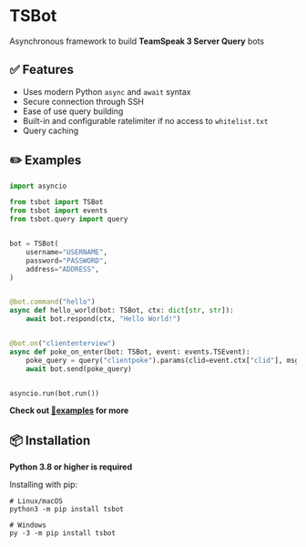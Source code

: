 # TSBot

Asynchronous framework to build **TeamSpeak 3 Server Query** bots

## ✅ Features

- Uses modern Python `async` and `await` syntax
- Secure connection through SSH
- Ease of use query building
- Built-in and configurable ratelimiter if no access to `whitelist.txt`
- Query caching

## ✏️ Examples

```python
import asyncio

from tsbot import TSBot
from tsbot import events
from tsbot.query import query


bot = TSBot(
    username="USERNAME",
    password="PASSWORD",
    address="ADDRESS",
)


@bot.command("hello")
async def hello_world(bot: TSBot, ctx: dict[str, str]):
    await bot.respond(ctx, "Hello World!")


@bot.on("cliententerview")
async def poke_on_enter(bot: TSBot, event: events.TSEvent):
    poke_query = query("clientpoke").params(clid=event.ctx["clid"], msg="Welcome to the server!")
    await bot.send(poke_query)


asyncio.run(bot.run())
```

**Check out [📁examples](https://github.com/0x4aK/TSBot/blob/master/examples) for more**

## 📦 Installation

**Python 3.8 or higher is required**

Installing with pip:

```shell
# Linux/macOS
python3 -m pip install tsbot

# Windows
py -3 -m pip install tsbot
```
